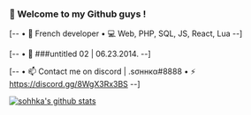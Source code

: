 ### 🖤 Welcome to my Github guys !

[--
• 📌 French developer
• 💻 Web, PHP, SQL, JS, React, Lua
--]

[--
• 🎵 ###untitled 02 | 06.23.2014.
--]

[--
• 📫 Contact me on discord | .ѕσннкα#8888
• ⚡ https://discord.gg/8WgX3Rx3BS
--]

[![sohhka's github stats](https://github-readme-stats.vercel.app/api?username=sohhka)](https://github.com/anuraghazra/github-readme-stats)
